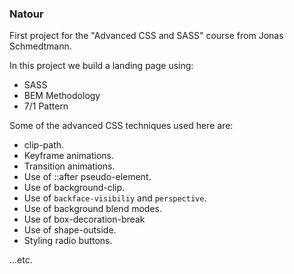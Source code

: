 ### Natour

First project for the "Advanced CSS and SASS" course from Jonas Schmedtmann.

In this project we build a landing page using:

- SASS
- BEM Methodology
- 7/1 Pattern

Some of the advanced CSS techniques used here are:

- clip-path.
- Keyframe animations.
- Transition animations.
- Use of ::after pseudo-element.
- Use of background-clip.
- Use of `backface-visibiliy` and `perspective`.
- Use of background blend modes.
- Use of box-decoration-break
- Use of shape-outside.
- Styling radio buttons.

...etc.
